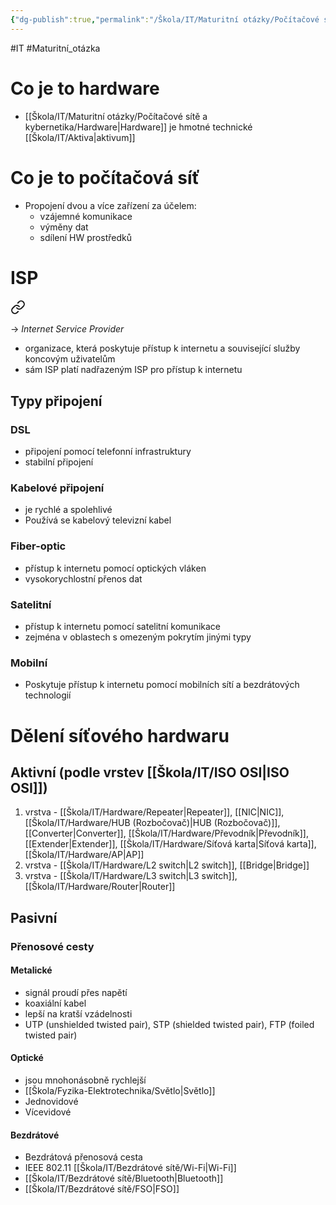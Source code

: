 ```yaml
---
{"dg-publish":true,"permalink":"/Škola/IT/Maturitní otázky/Počítačové sítě a kybernetika/Hardware počítačových sítí/","created":"2023-12-14T18:39:33.589+01:00","updated":"2024-05-15T21:11:17.147+02:00"}
---
```


#IT #Maturitní_otázka
# Co je to hardware
- [[Škola/IT/Maturitní otázky/Počítačové sítě a kybernetika/Hardware\|Hardware]] je hmotné technické [[Škola/IT/Aktiva\|aktivum]]
# Co je to počítačová síť

<div class="transclusion internal-embed is-loaded"><div class="markdown-embed">



- Propojení dvou a více zařízení za účelem:
	- vzájemné komunikace
	- výměny dat 
	- sdílení HW prostředků

</div></div>

# ISP

<div class="transclusion internal-embed is-loaded"><a class="markdown-embed-link" href="/skola/it/isp/" aria-label="Open link"><svg xmlns="http://www.w3.org/2000/svg" width="24" height="24" viewBox="0 0 24 24" fill="none" stroke="currentColor" stroke-width="2" stroke-linecap="round" stroke-linejoin="round" class="svg-icon lucide-link"><path d="M10 13a5 5 0 0 0 7.54.54l3-3a5 5 0 0 0-7.07-7.07l-1.72 1.71"></path><path d="M14 11a5 5 0 0 0-7.54-.54l-3 3a5 5 0 0 0 7.07 7.07l1.71-1.71"></path></svg></a><div class="markdown-embed">




-> *Internet Service Provider*
- organizace, která poskytuje přístup k internetu a související služby koncovým uživatelům
- sám ISP platí nadřazeným ISP pro přístup k internetu 
## Typy připojení
### DSL
- připojení pomocí telefonní infrastruktury
- stabilní připojení
### Kabelové připojení 
- je rychlé a spolehlivé
- Používá se kabelový televizní kabel
### Fiber-optic
- přístup k internetu pomocí optických vláken
- vysokorychlostní přenos dat
### Satelitní
- přístup k internetu pomocí satelitní komunikace
- zejména v oblastech s omezeným pokrytím jinými typy
### Mobilní
- Poskytuje přístup k internetu pomocí mobilních sítí a bezdrátových technologií

</div></div>

# Dělení síťového hardwaru
## Aktivní (podle vrstev [[Škola/IT/ISO OSI\|ISO OSI]])
1. vrstva - [[Škola/IT/Hardware/Repeater\|Repeater]], [[NIC\|NIC]], [[Škola/IT/Hardware/HUB (Rozbočovač)\|HUB (Rozbočovač)]], [[Converter\|Converter]], [[Škola/IT/Hardware/Převodník\|Převodník]], [[Extender\|Extender]], [[Škola/IT/Hardware/Síťová karta\|Síťová karta]], [[Škola/IT/Hardware/AP\|AP]]
2. vrstva - [[Škola/IT/Hardware/L2 switch\|L2 switch]], [[Bridge\|Bridge]]
3. vrstva - [[Škola/IT/Hardware/L3 switch\|L3 switch]], [[Škola/IT/Hardware/Router\|Router]]
## Pasivní
### Přenosové cesty
#### Metalické
- signál proudí přes napětí
- koaxiální kabel
- lepší na kratší vzádelnosti
- UTP (unshielded twisted pair), STP (shielded twisted pair), FTP (foiled twisted pair)
#### Optické
- jsou mnohonásobně rychlejší
- [[Škola/Fyzika-Elektrotechnika/Světlo\|Světlo]]
- Jednovidové
- Vícevidové
#### Bezdrátové
- Bezdrátová přenosová cesta
- IEEE 802.11 [[Škola/IT/Bezdrátové sítě/Wi-Fi\|Wi-Fi]]
- [[Škola/IT/Bezdrátové sítě/Bluetooth\|Bluetooth]]
- [[Škola/IT/Bezdrátové sítě/FSO\|FSO]]